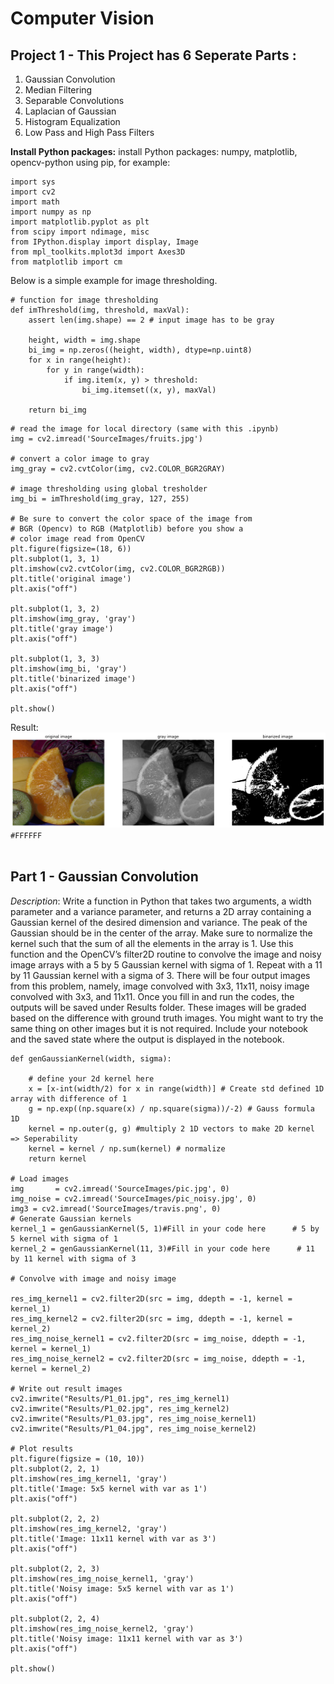 # Computer Vision

## Project 1 - This Project has 6 Seperate Parts  : 

1. Gaussian Convolution
2. Median Filtering
3. Separable Convolutions
4. Laplacian of Gaussian
5. Histogram Equalization
6. Low Pass and High Pass Filters

**Install Python packages:** install Python packages: numpy, matplotlib, opencv-python using pip, for example:

``` 
import sys
import cv2
import math
import numpy as np
import matplotlib.pyplot as plt
from scipy import ndimage, misc
from IPython.display import display, Image
from mpl_toolkits.mplot3d import Axes3D
from matplotlib import cm
```

Below is a simple example for image thresholding. 
``` 
# function for image thresholding
def imThreshold(img, threshold, maxVal):
    assert len(img.shape) == 2 # input image has to be gray
    
    height, width = img.shape
    bi_img = np.zeros((height, width), dtype=np.uint8)
    for x in range(height):
        for y in range(width):
            if img.item(x, y) > threshold:
                bi_img.itemset((x, y), maxVal)
                
    return bi_img
```

``` 
# read the image for local directory (same with this .ipynb) 
img = cv2.imread('SourceImages/fruits.jpg')

# convert a color image to gray
img_gray = cv2.cvtColor(img, cv2.COLOR_BGR2GRAY)

# image thresholding using global tresholder
img_bi = imThreshold(img_gray, 127, 255)

# Be sure to convert the color space of the image from
# BGR (Opencv) to RGB (Matplotlib) before you show a 
# color image read from OpenCV
plt.figure(figsize=(18, 6))
plt.subplot(1, 3, 1)
plt.imshow(cv2.cvtColor(img, cv2.COLOR_BGR2RGB))
plt.title('original image')
plt.axis("off")

plt.subplot(1, 3, 2)
plt.imshow(img_gray, 'gray')
plt.title('gray image')
plt.axis("off")

plt.subplot(1, 3, 3)
plt.imshow(img_bi, 'gray')
plt.title('binarized image')
plt.axis("off")

plt.show()
```

Result: 
![Alt text](./assets/cv_project1_part1.png "Binarized Image") `#FFFFFF`
 <br />
 <br />

## Part 1 - Gaussian Convolution
*Description*: Write a function in Python that takes two arguments, a width parameter and a variance parameter, and returns a 2D array containing a Gaussian kernel of the desired dimension and variance. The peak of the Gaussian should be in the center of the array. Make sure to normalize the kernel such that the sum of all the elements in the array is 1. Use this function and the OpenCV’s filter2D routine to convolve the image and noisy image arrays with a 5 by 5 Gaussian kernel with sigma of 1. Repeat with a 11 by 11 Gaussian kernel with a sigma of 3. There will be four output images from this problem, namely, image convolved with 3x3, 11x11, noisy image convolved with 3x3, and 11x11. Once you fill in and run the codes, the outputs will be saved under Results folder. These images will be graded based on the difference with ground truth images. You might want to try the same thing on other images but it is not required. Include your notebook and the saved state where the output is displayed in the notebook.

``` 
def genGaussianKernel(width, sigma):
    
    # define your 2d kernel here 
    x = [x-int(width/2) for x in range(width)] # Create std defined 1D array with difference of 1
    g = np.exp((np.square(x) / np.square(sigma))/-2) # Gauss formula 1D
    kernel = np.outer(g, g) #multiply 2 1D vectors to make 2D kernel => Seperability
    kernel = kernel / np.sum(kernel) # normalize
    return kernel

# Load images
img       = cv2.imread('SourceImages/pic.jpg', 0)
img_noise = cv2.imread('SourceImages/pic_noisy.jpg', 0)
img3 = cv2.imread('SourceImages/travis.png', 0)
# Generate Gaussian kernels
kernel_1 = genGaussianKernel(5, 1)#Fill in your code here      # 5 by 5 kernel with sigma of 1
kernel_2 = genGaussianKernel(11, 3)#Fill in your code here      # 11 by 11 kernel with sigma of 3

# Convolve with image and noisy image

res_img_kernel1 = cv2.filter2D(src = img, ddepth = -1, kernel = kernel_1)
res_img_kernel2 = cv2.filter2D(src = img, ddepth = -1, kernel = kernel_2)
res_img_noise_kernel1 = cv2.filter2D(src = img_noise, ddepth = -1, kernel = kernel_1)
res_img_noise_kernel2 = cv2.filter2D(src = img_noise, ddepth = -1, kernel = kernel_2)

# Write out result images
cv2.imwrite("Results/P1_01.jpg", res_img_kernel1)
cv2.imwrite("Results/P1_02.jpg", res_img_kernel2)
cv2.imwrite("Results/P1_03.jpg", res_img_noise_kernel1)
cv2.imwrite("Results/P1_04.jpg", res_img_noise_kernel2)

# Plot results
plt.figure(figsize = (10, 10))
plt.subplot(2, 2, 1)
plt.imshow(res_img_kernel1, 'gray')
plt.title('Image: 5x5 kernel with var as 1')
plt.axis("off")

plt.subplot(2, 2, 2)
plt.imshow(res_img_kernel2, 'gray')
plt.title('Image: 11x11 kernel with var as 3')
plt.axis("off")

plt.subplot(2, 2, 3)
plt.imshow(res_img_noise_kernel1, 'gray')
plt.title('Noisy image: 5x5 kernel with var as 1')
plt.axis("off")

plt.subplot(2, 2, 4)
plt.imshow(res_img_noise_kernel2, 'gray')
plt.title('Noisy image: 11x11 kernel with var as 3')
plt.axis("off")

plt.show()
```